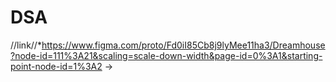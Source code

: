 # DSA

//link//*https://www.figma.com/proto/Fd0iI85Cb8j9lyMee11ha3/Dreamhouse?node-id=111%3A21&scaling=scale-down-width&page-id=0%3A1&starting-point-node-id=1%3A2 ->
